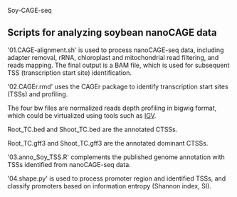  Soy-CAGE-seq
## Scripts for analyzing soybean nanoCAGE data

'01.CAGE-alignment.sh' is used to process nanoCAGE-seq data, including adapter removal, rRNA, chloroplast and mitochondrial read filtering, and reads mapping. The final output is a BAM file, which is used for subsequent TSS (transcription start site) identification.

'02.CAGEr.rmd' uses the CAGEr package to identify transcription start sites (TSSs) and profiling.

The four bw files are normalized reads depth profiling in bigwig format, which could be virtualized using tools such as [IGV](https://igv.org/). 

Root_TC.bed and Shoot_TC.bed are the annotated CTSSs.

Root_TC.gff3 and Shoot_TC.gff3 are the annotated dominant CTSSs.

'03.anno_Soy_TSS.R' complements the published genome annotation with TSSs identified from nanoCAGE-seq data.

'04.shape.py' is used to process promoter region and identified TSSs, and classify promoters based on information entropy (Shannon index, SI).
